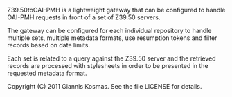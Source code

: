 Z39.50toOAI-PMH is a lightweight gateway that can be configured to handle 
OAI-PMH requests in front of a set of Z39.50 servers.

The gateway can be configured for each individual repository to handle 
multiple sets, multiple metadata formats, use resumption tokens and 
filter records based on date limits.

Each set is related to a query against the Z39.50 server and the retrieved
records are processed with stylesheets in order to be presented in the
requested metadata format.

Copyright (C) 2011 Giannis Kosmas. See the file LICENSE for details.
